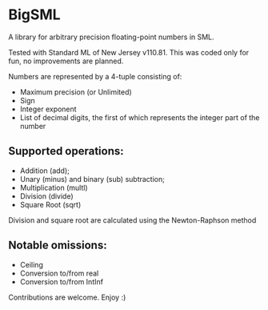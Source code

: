 # BigSML
A library for arbitrary precision floating-point numbers in SML.

Tested with Standard ML of New Jersey v110.81.
This was coded only for fun, no improvements are planned.

Numbers are represented by a 4-tuple consisting of:
- Maximum precision (or Unlimited)
- Sign
- Integer exponent
- List of decimal digits, the first of which represents the integer part of the number

## Supported operations:

- Addition (add);
- Unary (minus) and binary (sub) subtraction;
- Multiplication (multl)
- Division (divide)
- Square Root (sqrt)

Division and square root are calculated using the Newton-Raphson method

## Notable omissions:

- Ceiling
- Conversion to/from real
- Conversion to/from IntInf

Contributions are welcome. Enjoy :)
